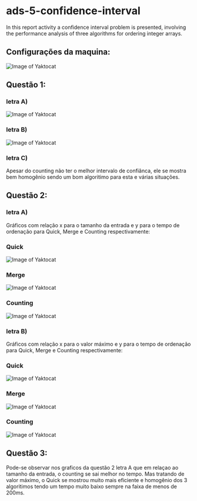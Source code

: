 # ads-5-confidence-interval
 In this report activity a confidence interval problem is presented, involving the performance analysis of three algorithms for ordering integer arrays.
## Configurações da maquina:

![Image of Yaktocat](https://github.com/ewertonpaulo/ads-5-confidence-interval/blob/master/img/info.png)

## Questão 1:
### letra A)
![Image of Yaktocat](https://github.com/ewertonpaulo/ads-5-confidence-interval/blob/master/img/primeiro_a.png)
### letra B)
![Image of Yaktocat](https://github.com/ewertonpaulo/ads-5-confidence-interval/blob/master/img/primeiro_b.png)
### letra C)
Apesar do counting não ter o melhor intervalo de confiânca, ele se mostra bem homogênio sendo um bom algoritimo para esta e várias situações.
## Questão 2:
### letra A)
Gráficos com relação x para o tamanho da entrada e y para o tempo de ordenação para Quick, Merge e Counting respectivamente:
### Quick
![Image of Yaktocat](https://github.com/ewertonpaulo/ads-5-confidence-interval/blob/master/img/2a_quick.png)
### Merge
![Image of Yaktocat](https://github.com/ewertonpaulo/ads-5-confidence-interval/blob/master/img/2a_merge.png)
### Counting
![Image of Yaktocat](https://github.com/ewertonpaulo/ads-5-confidence-interval/blob/master/img/2a_counting.png)

### letra B)
Gráficos com relação x para o valor máximo e y para o tempo de ordenação para Quick, Merge e Counting respectivamente:
### Quick
![Image of Yaktocat](https://github.com/ewertonpaulo/ads-5-confidence-interval/blob/master/img/2b_quick.png)
### Merge
![Image of Yaktocat](https://github.com/ewertonpaulo/ads-5-confidence-interval/blob/master/img/2b_merge.png)
### Counting
![Image of Yaktocat](https://github.com/ewertonpaulo/ads-5-confidence-interval/blob/master/img/2b_counting.png)

## Questão 3:
Pode-se observar nos graficos da questão 2 letra A que em relaçao ao tamanho da entrada, o counting se sai melhor no tempo.
Mas tratando de valor máximo, o Quick se mostrou muito mais eficiente e homogênio dos 3 algoritimos tendo um tempo muito baixo sempre na faixa de menos de 200ms.
